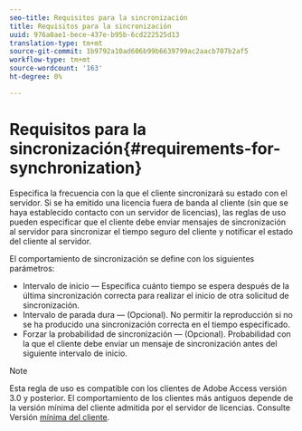 ```yaml
---
seo-title: Requisitos para la sincronización
title: Requisitos para la sincronización
uuid: 976a0ae1-bece-437e-b95b-6cd222525d13
translation-type: tm+mt
source-git-commit: 1b9792a10ad606b99b6639799ac2aacb707b2af5
workflow-type: tm+mt
source-wordcount: '163'
ht-degree: 0%

---
```



# Requisitos para la sincronización{#requirements-for-synchronization}

Especifica la frecuencia con la que el cliente sincronizará su estado con el servidor. Si se ha emitido una licencia fuera de banda al cliente (sin que se haya establecido contacto con un servidor de licencias), las reglas de uso pueden especificar que el cliente debe enviar mensajes de sincronización al servidor para sincronizar el tiempo seguro del cliente y notificar el estado del cliente al servidor.

El comportamiento de sincronización se define con los siguientes parámetros:

* Intervalo de inicio — Especifica cuánto tiempo se espera después de la última sincronización correcta para realizar el inicio de otra solicitud de sincronización.
* Intervalo de parada dura — (Opcional). No permitir la reproducción si no se ha producido una sincronización correcta en el tiempo especificado.
* Forzar la probabilidad de sincronización — (Opcional). Probabilidad con la que el cliente debe enviar un mensaje de sincronización antes del siguiente intervalo de inicio.

>[!NOTE]
>
>Esta regla de uso es compatible con los clientes de Adobe Access versión 3.0 y posterior. El comportamiento de los clientes más antiguos depende de la versión mínima del cliente admitida por el servidor de licencias. Consulte Versión [mínima del cliente](../../../aaxs-protecting-content/content-implementing-the-license-server/content-handling-license-reqs/content-minimum-client-version.md).

